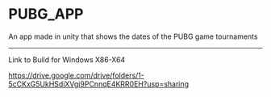 # PUBG_APP
An app made in unity that shows the dates of the PUBG game tournaments



-------
Link to Build for Windows X86-X64

https://drive.google.com/drive/folders/1-5cCKxG5UkHSdiXVgi9PCnnqE4KRR0EH?usp=sharing
